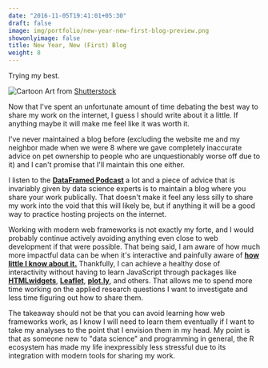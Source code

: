 ```yaml
---
date: "2016-11-05T19:41:01+05:30"
draft: false
image: img/portfolio/new-year-new-first-blog-preview.png
showonlyimage: false
title: New Year, New (First) Blog
weight: 8
---
```


Trying my best.
<!--more-->

![Cartoon][1]
Art from [Shutterstock](https://www.shutterstock.com/image-vector/characters-people-analyzing-graphs-diagrams-illustration-1234822261?irgwc=1)

Now that I've spent an unfortunate amount of time debating the best way to share my work on the internet, I guess I should write about it a little. If anything maybe it will make me feel like it was worth it. 

I've never maintained a blog before (excluding the website me and my neighbor made when we were 8 where we gave completely inaccurate advice on pet ownership to people who are unquestionably worse off due to it) and I can't promise that I'll maintain this one either. 

I listen to the [**DataFramed Podcast**](https://www.datacamp.com/community/podcast) a lot and a piece of advice that is invariably given by data science experts is to maintain a blog where you share your work publically. That doesn't make it feel any less silly to share my work into the void that this will likely be, but if anything it will be a good way to practice hosting projects on the internet. 

Working with modern web frameworks is not exactly my forte, and I would probably continue actively avoiding anything even close to web development if that were possible. That being said, I am aware of how much more impactful data can be when it's interactive and painfully aware of [**how little I know about it.**](http://d3js.org) Thankfully, I can achieve a healthy dose of interactivity without having to learn JavaScript through packages like [**HTMLwidgets**](http://www.htmlwidgets.org/), [**Leaflet**](https://rstudio.github.io/leaflet/), [**plot.ly**](https://plot.ly/r/), and others. That allows me to spend more time working on the applied research questions I want to investigate and less time figuring out how to share them. 

The takeaway should not be that you can avoid learning how web frameworks work, as I know I will need to learn them eventually if I want to take my analyses to the point that I envision them in my head. My point is that as someone new to "data science" and programming in general, the R ecosystem has made my life inexpressibly less stressful due to its integration with modern tools for sharing my work.

[1]: /img/portfolio/new-year-new-first-blog-preview.png
